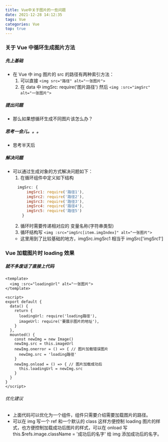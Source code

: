 ```yaml
---
title: Vue中关于图片的一些问题
date: 2021-12-28 14:12:35
tags: Vue
categories: Vue
top: true
---
```


### 关于 Vue 中循环生成图片方法

##### 先上基础

- 在 Vue 中 img 图片的 src 的路径有两种索引方法：
  1. 可以直接 `<img src="路径" alt="一张图片">`
  2. 在 data 中 imgSrc: require('图片路径') 然后 `<img :src="imgSrc" alt="一张图片">`

##### 提出问题

- 那么如果想循环生成不同图片该怎么办？

##### 思考一会儿。。。

- 思考半天后

##### 解决问题

- 可以通过生成对象的方式解决问题如下：
  1. 在循环组件中定义如下结构
  ```js
    imgSrc: {
        imgSrc1: require('路径1'),
        imgSrc2: require('路径2'),
        imgSrc3: require('路径3'),
        imgSrc4: require('路径4'),
        imgSrc5: require('路径5')
      }
  ```
  2. 循环时需要传递相对应的 变量名称(字符串类型)
  3. 循环结构写 `<img :src="imgSrc[item.imgIndex]" alt="一张图片">`
  - 这里用到了比较基础的地方，imgSrc.imgSrc1 相当于 imgSrc['imgSrc1']

### Vue 加载图片时 loading 效果

##### 就不多废话了直接上代码

```Vue
<template>
  <img :src="loadingUrl" alt="一张图片">
</template>

<script>
export default {
  data() {
    return {
      loadingUrl: require('loading路径'),
      imageUrl: require('要展示图片的地址'),
    }
  },
  mounted() {
    const newImg = new Image()
    newImg.src = this.imageUrl
    newImg.onerror = () => { // 图片加载错误图片
      newImg.src = 'loading路径'
    }
    newImg.onload = () => { // 图片加载成功后
      this.loadingUrl = newImg.src
    }
  }
}
</script>

```

###### 优化建议

- 上面代码可以优化为一个组件，组件只需要介绍需要加载图片的路径。
- 可以在 img 写一个 ref 和一个默认的 class 这样方便控制 loading 图片的样式，也方便控制加载成功后图片的样式，可以在 onload 写 this.$refs.image.className = '成功后的名字' 给 img 添加成功后的名字。
